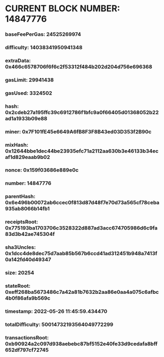 # CURRENT BLOCK NUMBER: 14847776

### baseFeePerGas: 24525269974
### difficulty: 14038341950941348
### extraData: 0x466c6578706f6f6c2f53312f484b202d204d756e696368
### gasLimit: 29941438
### gasUsed: 3324502
### hash: 0x2cdeb27a195ffc39c6912786f1bfc9a0f66405d01368052b22ad1a1933b09e88
### miner: 0x7F101fE45e6649A6fB8F3F8B43ed03D353f2B90c
### mixHash: 0x12644bbe1dec44be23935efc71a2112aa630b3e46133b34ecaf1d829eaab9b02
### nonce: 0x159f03686e889e0c
### number: 14847776
### parentHash: 0x6e496b00072ab6ccec0f813d87d48f7e70d73a565cf78ceba935ab8066b14fb1
### receiptsRoot: 0x775193ba1703706c3528322d887ad3acc674705986d6c9fa83d3b42ae745304f
### sha3Uncles: 0x1dcc4de8dec75d7aab85b567b6ccd41ad312451b948a7413f0a142fd40d49347
### size: 20254
### stateRoot: 0xeff268ba5673486c7a42a81b7632b2aa86e0aa4a075c6afbc4b0f86afa9b569c
### timestamp: 2022-05-26 11:45:59.434470
### totalDifficulty: 50014732193564049772299
### transactionsRoot: 0xb90924a2c097d938aebebc87bf5152e40fe33d9cedafa8bff652df797cf72745

